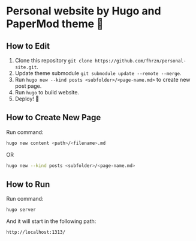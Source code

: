 # Personal website by Hugo and PaperMod theme 🚀

## How to Edit
1. Clone this repository `git clone https://github.com/fhrzn/personal-site.git`.
2. Update theme submodule `git submodule update --remote --merge`.
3. Run `hugo new --kind posts <subfolder>/<page-name.md>` to create new post page.
4. Run `hugo` to build website.
5. Deploy! 🚀


## How to Create New Page
Run command:
```bash
hugo new content <path>/<filename>.md
```
OR
```bash
hugo new --kind posts <subfolder>/<page-name.md>
```

## How to Run
Run command:
```bash
hugo server
```
And it will start in the following path:
```bash
http://localhost:1313/
``` 